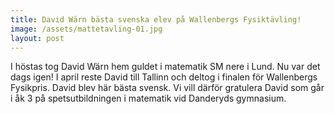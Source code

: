 ```yaml
---
title: David Wärn bästa svenska elev på Wallenbergs Fysiktävling!
image: /assets/mattetavling-01.jpg
layout: post
---
```


I höstas tog David Wärn hem guldet i matematik SM nere i Lund. Nu var det dags igen! I april reste David till Tallinn och deltog i finalen för Wallenbergs Fysikpris.
David blev här bästa svensk. Vi vill därför gratulera David som går i åk 3 på spetsutbildningen i matematik vid Danderyds gymnasium.
